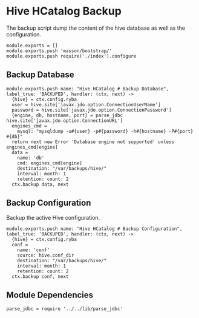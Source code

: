 
# Hive HCatalog Backup

The backup script dump the content of the hive database as well as the
configuration.

    module.exports = []
    module.exports.push 'masson/bootstrap/'
    module.exports.push require('./index').configure

## Backup Database

    module.exports.push name: "Hive HCatalog # Backup Database", label_true: 'BACKUPED', handler: (ctx, next) ->
      {hive} = ctx.config.ryba
      user = hive.site['javax.jdo.option.ConnectionUserName']
      password = hive.site['javax.jdo.option.ConnectionPassword']
      {engine, db, hostname, port} = parse_jdbc hive.site['javax.jdo.option.ConnectionURL']
      engines_cmd =
        mysql: "mysqldump -u#{user} -p#{password} -h#{hostname} -P#{port} #{db}"
      return next new Error 'Database engine not supported' unless engines_cmd[engine]
      data =
        name: 'db'
        cmd: engines_cmd[engine]
        destination: "/var/backups/hive/"
        interval: month: 1
        retention: count: 2
      ctx.backup data, next

## Backup Configuration

Backup the active Hive configuration.

    module.exports.push name: "Hive HCatalog # Backup Configuration", label_true: 'BACKUPED', handler: (ctx, next) ->
      {hive} = ctx.config.ryba
      conf =
        name: 'conf'
        source: hive.conf_dir
        destination: "/var/backups/hive/"
        interval: month: 1
        retention: count: 2
      ctx.backup conf, next

## Module Dependencies

    parse_jdbc = require '../../lib/parse_jdbc'




